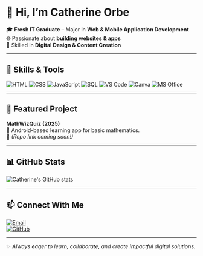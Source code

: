 # 👋 Hi, I’m Catherine Orbe  

🎓 **Fresh IT Graduate** – Major in **Web & Mobile Application Development**  
🌐 Passionate about **building websites & apps**  
🎨 Skilled in **Digital Design & Content Creation**  

---

## 🚀 Skills & Tools
![HTML](https://img.shields.io/badge/Code-HTML-orange?logo=html5)
![CSS](https://img.shields.io/badge/Style-CSS-blue?logo=css3&logoColor=white)
![JavaScript](https://img.shields.io/badge/Code-JavaScript-yellow?logo=javascript)
![SQL](https://img.shields.io/badge/Database-SQL-lightgrey?logo=sqlite)
![VS Code](https://img.shields.io/badge/IDE-VSCode-blue?logo=visualstudiocode)
![Canva](https://img.shields.io/badge/Design-Canva-purple?logo=canva)
![MS Office](https://img.shields.io/badge/Tools-Microsoft_Office-red?logo=microsoftoffice)

---

## 📱 Featured Project
**MathWizQuiz (2025)**  
📱 Android-based learning app for basic mathematics.  
🔗 *(Repo link coming soon!)*  

---

## 📊 GitHub Stats
![Catherine's GitHub stats](https://github-readme-stats.vercel.app/api?username=catherinetagao&show_icons=true&theme=tokyonight)  

---

## 📫 Connect With Me
[![Email](https://img.shields.io/badge/Email-catherinetorbe%40gmail.com-red?logo=gmail)](mailto:catherinetorbe@gmail.com)  
[![GitHub](https://img.shields.io/badge/GitHub-catherinetagao-black?logo=github)](https://github.com/catherinetorbe)  

---

✨ *Always eager to learn, collaborate, and create impactful digital solutions.*  
